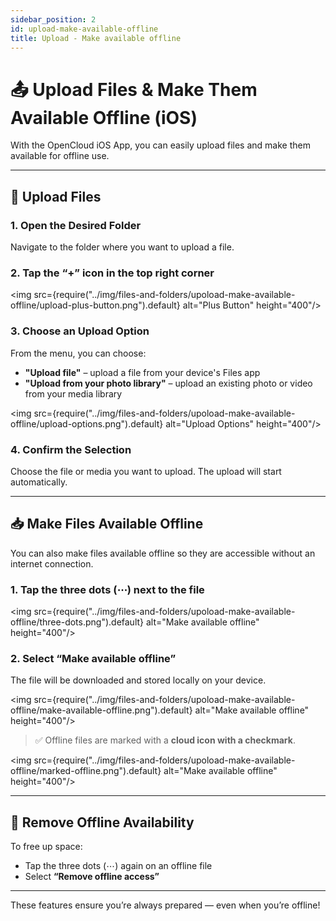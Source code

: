 ```yaml
---
sidebar_position: 2
id: upload-make-available-offline
title: Upload - Make available offline
---
```


# 📤 Upload Files & Make Them Available Offline (iOS)

With the OpenCloud iOS App, you can easily upload files and make them available for offline use.

---

## 🔼 Upload Files

### 1. Open the Desired Folder

Navigate to the folder where you want to upload a file.

### 2. Tap the **“+” icon** in the top right corner

<img src={require("../img/files-and-folders/upoload-make-available-offline/upload-plus-button.png").default} alt="Plus
Button" height="400"/>

### 3. Choose an Upload Option

From the menu, you can choose:

- **"Upload file"** – upload a file from your device's Files app
- **"Upload from your photo library"** – upload an existing photo or video from your media library

<img src={require("../img/files-and-folders/upoload-make-available-offline/upload-options.png").default} alt="Upload
Options" height="400"/>

### 4. Confirm the Selection

Choose the file or media you want to upload. The upload will start automatically.

---

## 📥 Make Files Available Offline

You can also make files available offline so they are accessible without an internet connection.

### 1. Tap the **three dots** (⋯) next to the file

<img src={require("../img/files-and-folders/upoload-make-available-offline/three-dots.png").default} alt="Make available
offline" height="400"/>

### 2. Select **“Make available offline”**

The file will be downloaded and stored locally on your device.

<img src={require("../img/files-and-folders/upoload-make-available-offline/make-available-offline.png").default}
alt="Make available offline" height="400"/>

> ✅ Offline files are marked with a **cloud icon with a checkmark**.

<img src={require("../img/files-and-folders/upoload-make-available-offline/marked-offline.png").default} alt="Make
available offline" height="400"/>

---

## 🔄 Remove Offline Availability

To free up space:

- Tap the three dots (⋯) again on an offline file
- Select **“Remove offline access”**

---

These features ensure you’re always prepared — even when you’re offline!
